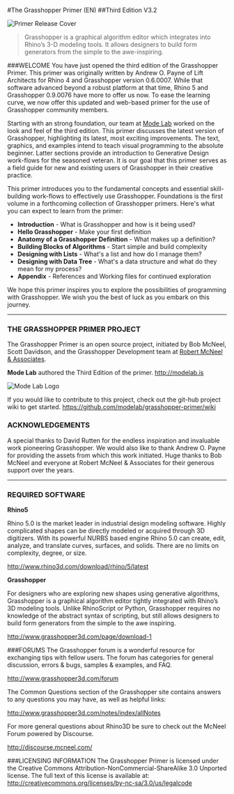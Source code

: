 #The Grasshopper Primer (EN)
##Third Edition V3.2


![Primer Release Cover](0-about/images/GHP3_5Pages.png)

> Grasshopper is a graphical algorithm editor which integrates into Rhino’s 3-D modeling tools.  It allows designers to build form generators from the simple to the awe-inspiring.

###WELCOME
You have just opened the third edition of the Grasshopper Primer. This primer was originally written by Andrew O. Payne of Lift Architects for Rhino 4 and Grasshopper version 0.6.0007. While that software advanced beyond a robust platform at that time, Rhino 5 and Grasshopper 0.9.0076 have more to offer us now. To ease the learning curve, we now offer this updated and web-based primer for the use of Grasshopper community members.

Starting with an strong foundation, our team at [Mode Lab](http://modelab.is) worked on the look and feel of the third edition. This primer discusses the latest version of Grasshopper, highlighting its latest, most exciting improvements. The text, graphics, and examples intend to teach visual programming to the absolute beginner. Latter sections provide an introduction to Generative Design work-flows for the seasoned veteran. It is our goal that this primer serves as a field guide for new and existing users of  Grasshopper in their creative practice.

This primer introduces you to the fundamental concepts and
essential skill-building work-flows to effectively use Grasshopper. Foundations
is the first volume in a forthcoming collection of Grasshopper primers. Here's what you can expect to learn from the primer:
* **Introduction** - What is Grasshopper and how is it being used?
* **Hello Grasshopper** - Make your first definition
* **Anatomy of a Grasshopper Definition** - What makes up a definition?
* **Building Blocks of Algorithms** - Start simple and build complexity
* **Designing with Lists** - What's a list and how do I manage them?
* **Designing with Data Tree** - What's a data structure and what do they mean for my process?
* **Appendix** - References and Working files for continued exploration

We hope this primer inspires you to explore the possibilities of programming with Grasshopper. We wish you the best of luck as you embark on this journey.

---
### THE GRASSHOPPER PRIMER PROJECT

The Grasshopper Primer is an open source project, initiated by Bob McNeel, Scott Davidson, and the Grasshopper Development team at [Robert McNeel & Associates](http://www.en.na.mcneel.com/).

**Mode Lab** authored the Third Edition of the primer. http://modelab.is

![Mode Lab Logo](0-about/images/MODELAB_Logo.png)

If you would like to contribute to this project, check out the git-hub project wiki to get started. https://github.com/modelab/grasshopper-primer/wiki

### ACKNOWLEDGEMENTS
A special thanks to David Rutten for the endless inspiration and invaluable
work pioneering Grasshopper. We would also like to thank Andrew O. Payne
for providing the assets from which this work initiated. Huge thanks to Bob McNeel and everyone at Robert McNeel & Associates for their generous support over the years.

---
### REQUIRED SOFTWARE
**Rhino5**

Rhino 5.0 is the market leader in industrial design modeling software. Highly
complicated shapes can be directly modeled or acquired through 3D digitizers.
With its powerful NURBS based engine Rhino 5.0 can create, edit, analyze, and
translate curves, surfaces, and solids. There are no limits on complexity, degree,
or size.

http://www.rhino3d.com/download/rhino/5/latest

**Grasshopper**

For designers who are exploring new shapes using generative algorithms,
Grasshopper is a graphical algorithm editor tightly integrated with Rhino’s
3D modeling tools. Unlike RhinoScript or Python, Grasshopper requires no
knowledge of the abstract syntax of scripting, but still allows designers to build
form generators from the simple to the awe inspiring.

http://www.grasshopper3d.com/page/download-1

###FORUMS
The Grasshopper forum is a wonderful resource for exchanging tips with fellow users. The forum has categories for general discussion, errors & bugs, samples & examples, and FAQ.

http://www.grasshopper3d.com/forum

The Common Questions section of the Grasshopper site contains answers to
any questions you may have, as well as helpful links:

http://www.grasshopper3d.com/notes/index/allNotes

For more general questions about Rhino3D be sure to check out the McNeel Forum powered by Discourse.

http://discourse.mcneel.com/

###LICENSING INFORMATION
The Grasshopper Primer is licensed under the Creative Commons Attribution-NonCommercial-ShareAlike 3.0 Unported license. The full text of this license is available at:
http://creativecommons.org/licenses/by-nc-sa/3.0/us/legalcode
